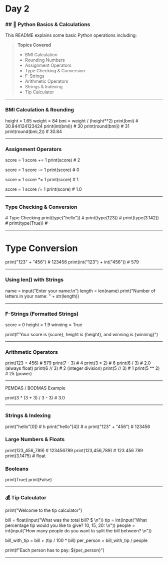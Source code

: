 # Day 2  

<h3>## 🐍 Python Basics & Calculations</h3>  

This README explains some basic Python operations including:  

> **Topics Covered**
> - BMI Calculation
> - Rounding Numbers
> - Assignment Operators
> - Type Checking & Conversion
> - F-Strings
> - Arithmetic Operators
> - Strings & Indexing
> - Tip Calculator

---

<h3>BMI Calculation & Rounding</h3>


height = 1.65
weight = 84
bmi = weight / (height**2)
print(bmi)          # 30.844124123424
print(int(bmi))     # 30
print(round(bmi))   # 31
print(round(bmi,2)) # 30.84

---

<h3>Assignment Operators</h3>
score = 1
score += 1
print(score)  # 2

score = 1
score -= 1
print(score)  # 0

score = 1
score *= 1
print(score)  # 1

score = 1
score /= 1
print(score)  # 1.0

---

<h3>Type Checking & Conversion</h3>
# Type Checking
print(type("hello"))  # <class 'str'>
print(type(123))      # <class 'int'>
print(type(3.142))    # <class 'float'>
print(type(True))     # <class 'bool'>

---

# Type Conversion
print("123" + "456")           # 123456
print(int("123") + int("456")) # 579

---

<h3>Using len() with Strings</h3>
name = input("Enter your name:\n")
length = len(name)
print("Number of letters in your name: " + str(length))

---

<h3>F-Strings (Formatted Strings)</h3>
score = 0
height = 1.9
winning = True

print(f"Your score is {score}, height is {height}, and winning is {winning}")


---
<h3>Arithmetic Operators</h3>
print(123 + 456)  # 579
print(7 - 3)      # 4
print(3 * 2)      # 6
print(6 / 3)      # 2.0 (always float)
print(6 // 3)     # 2 (integer division)
print(5 // 3)     # 1
print(5 ** 2)     # 25 (power)

---


PEMDAS / BODMAS Example

print(3 * (3 + 3) / 3 - 3)  # 3.0

---

<h3>Strings & Indexing</h3>
print("hello"[0])  # h
print("hello"[4])  # o
print("123" + "456") # 123456

<h3>Large Numbers & Floats</h3>
print(123_456_789) # 123456789
print(123,456,789) # 123 456 789
print(3.1475)      # float

<h3>Booleans</h3>
print(True)
print(False)

---

<h3>💰 Tip Calculator</h3>
print("Welcome to the tip calculator")

bill = float(input("What was the total bill? $ \n"))
tip = int(input("What percentage tip would you like to give? 10, 15, 20: \n"))
people = int(input("How many people do you want to split the bill between? \n"))

bill_with_tip = bill + (tip / 100 * bill)
per_person = bill_with_tip / people

print(f"Each person has to pay: ${per_person}")

---